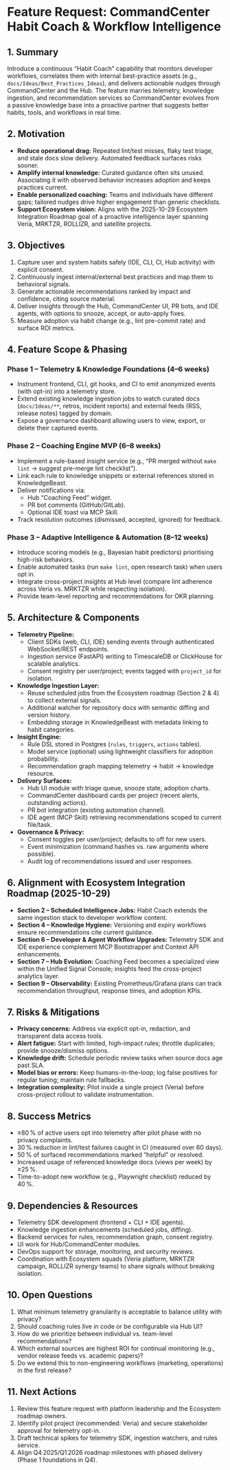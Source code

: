 # Feature Request: CommandCenter Habit Coach & Workflow Intelligence

## 1. Summary
Introduce a continuous “Habit Coach” capability that monitors developer workflows, correlates them with internal best-practice assets (e.g., `docs/Ideas/Best_Practices_Ideas`), and delivers actionable nudges through CommandCenter and the Hub. The feature marries telemetry, knowledge ingestion, and recommendation services so CommandCenter evolves from a passive knowledge base into a proactive partner that suggests better habits, tools, and workflows in real time.

## 2. Motivation
- **Reduce operational drag:** Repeated lint/test misses, flaky test triage, and stale docs slow delivery. Automated feedback surfaces risks sooner.
- **Amplify internal knowledge:** Curated guidance often sits unused. Associating it with observed behavior increases adoption and keeps practices current.
- **Enable personalized coaching:** Teams and individuals have different gaps; tailored nudges drive higher engagement than generic checklists.
- **Support Ecosystem vision:** Aligns with the 2025-10-29 Ecosystem Integration Roadmap goal of a proactive intelligence layer spanning Veria, MRKTZR, ROLLIZR, and satellite projects.

## 3. Objectives
1. Capture user and system habits safely (IDE, CLI, CI, Hub activity) with explicit consent.
2. Continuously ingest internal/external best practices and map them to behavioral signals.
3. Generate actionable recommendations ranked by impact and confidence, citing source material.
4. Deliver insights through the Hub, CommandCenter UI, PR bots, and IDE agents, with options to snooze, accept, or auto-apply fixes.
5. Measure adoption via habit change (e.g., lint pre-commit rate) and surface ROI metrics.

## 4. Feature Scope & Phasing
### Phase 1 – Telemetry & Knowledge Foundations (4–6 weeks)
- Instrument frontend, CLI, git hooks, and CI to emit anonymized events (with opt-in) into a telemetry store.
- Extend existing knowledge ingestion jobs to watch curated docs (`docs/Ideas/**`, retros, incident reports) and external feeds (RSS, release notes) tagged by domain.
- Expose a governance dashboard allowing users to view, export, or delete their captured events.

### Phase 2 – Coaching Engine MVP (6–8 weeks)
- Implement a rule-based insight service (e.g., “PR merged without `make lint` → suggest pre-merge lint checklist”).
- Link each rule to knowledge snippets or external references stored in KnowledgeBeast.
- Deliver notifications via:
  - Hub “Coaching Feed” widget.
  - PR bot comments (GitHub/GitLab).
  - Optional IDE toast via MCP Skill.
- Track resolution outcomes (dismissed, accepted, ignored) for feedback.

### Phase 3 – Adaptive Intelligence & Automation (8–12 weeks)
- Introduce scoring models (e.g., Bayesian habit predictors) prioritising high-risk behaviors.
- Enable automated tasks (run `make lint`, open research task) when users opt in.
- Integrate cross-project insights at Hub level (compare lint adherence across Veria vs. MRKTZR while respecting isolation).
- Provide team-level reporting and recommendations for OKR planning.

## 5. Architecture & Components
- **Telemetry Pipeline:** 
  - Client SDKs (web, CLI, IDE) sending events through authenticated WebSocket/REST endpoints.
  - Ingestion service (FastAPI) writing to TimescaleDB or ClickHouse for scalable analytics.
  - Consent registry per user/project; events tagged with `project_id` for isolation.
- **Knowledge Ingestion Layer:** 
  - Reuse scheduled jobs from the Ecosystem roadmap (Section 2 & 4) to collect external signals.
  - Additional watcher for repository docs with semantic diffing and version history.
  - Embedding storage in KnowledgeBeast with metadata linking to habit categories.
- **Insight Engine:** 
  - Rule DSL stored in Postgres (`rules`, `triggers`, `actions` tables).
  - Model service (optional) using lightweight classifiers for adoption probability.
  - Recommendation graph mapping telemetry → habit → knowledge resource.
- **Delivery Surfaces:** 
  - Hub UI module with triage queue, snooze state, adoption charts.
  - CommandCenter dashboard cards per project (recent alerts, outstanding actions).
  - PR bot integration (existing automation channel).
  - IDE agent (MCP Skill) retrieving recommendations scoped to current file/task.
- **Governance & Privacy:** 
  - Consent toggles per user/project; defaults to off for new users.
  - Event minimization (command hashes vs. raw arguments where possible).
  - Audit log of recommendations issued and user responses.

## 6. Alignment with Ecosystem Integration Roadmap (2025-10-29)
- **Section 2 – Scheduled Intelligence Jobs:** Habit Coach extends the same ingestion stack to developer workflow content.
- **Section 4 – Knowledge Hygiene:** Versioning and expiry workflows ensure recommendations cite current guidance.
- **Section 6 – Developer & Agent Workflow Upgrades:** Telemetry SDK and IDE experience complement MCP Bootstrapper and Context API enhancements.
- **Section 7 – Hub Evolution:** Coaching Feed becomes a specialized view within the Unified Signal Console; insights feed the cross-project analytics layer.
- **Section 9 – Observability:** Existing Prometheus/Grafana plans can track recommendation throughput, response times, and adoption KPIs.

## 7. Risks & Mitigations
- **Privacy concerns:** Address via explicit opt-in, redaction, and transparent data access tools.
- **Alert fatigue:** Start with limited, high-impact rules; throttle duplicates; provide snooze/dismiss options.
- **Knowledge drift:** Schedule periodic review tasks when source docs age past SLA.
- **Model bias or errors:** Keep humans-in-the-loop; log false positives for regular tuning; maintain rule fallbacks.
- **Integration complexity:** Pilot inside a single project (Veria) before cross-project rollout to validate instrumentation.

## 8. Success Metrics
- ≥80 % of active users opt into telemetry after pilot phase with no privacy complaints.
- 30 % reduction in lint/test failures caught in CI (measured over 60 days).
- 50 % of surfaced recommendations marked “helpful” or resolved.
- Increased usage of referenced knowledge docs (views per week) by ≥25 %.
- Time-to-adopt new workflow (e.g., Playwright checklist) reduced by 40 %.

## 9. Dependencies & Resources
- Telemetry SDK development (frontend + CLI + IDE agents).
- Knowledge ingestion enhancements (scheduled jobs, diffing).
- Backend services for rules, recommendation graph, consent registry.
- UI work for Hub/CommandCenter modules.
- DevOps support for storage, monitoring, and security reviews.
- Coordination with Ecosystem squads (Veria platform, MRKTZR campaign, ROLLIZR synergy teams) to share signals without breaking isolation.

## 10. Open Questions
1. What minimum telemetry granularity is acceptable to balance utility with privacy?
2. Should coaching rules live in code or be configurable via Hub UI?
3. How do we prioritize between individual vs. team-level recommendations?
4. Which external sources are highest ROI for continual monitoring (e.g., vendor release feeds vs. academic papers)?
5. Do we extend this to non-engineering workflows (marketing, operations) in the first release?

## 11. Next Actions
1. Review this feature request with platform leadership and the Ecosystem roadmap owners.
2. Identify pilot project (recommended: Veria) and secure stakeholder approval for telemetry opt-in.
3. Draft technical spikes for telemetry SDK, ingestion watchers, and rules service.
4. Align Q4 2025/Q1 2026 roadmap milestones with phased delivery (Phase 1 foundations in Q4).

